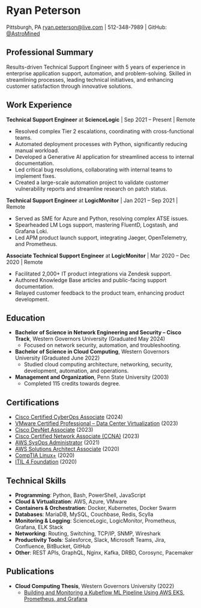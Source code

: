 # Ryan Peterson
Pittsburgh, PA
[ryan.peterson@live.com](mailto:ryan.peterson@live.com) | 512-348-7989 | GitHub: [@AstroMined](https://github.com/AstroMined)

## Professional Summary
Results-driven Technical Support Engineer with 5 years of experience in enterprise application support, automation, and problem-solving. Skilled in streamlining processes, leading technical initiatives, and enhancing customer satisfaction through innovative solutions.

## Work Experience
**Technical Support Engineer** at **ScienceLogic** | Sep 2021 – Present | Remote
- Resolved complex Tier 2 escalations, coordinating with cross-functional teams.
- Automated deployment processes with Python, significantly reducing manual workload.
- Developed a Generative AI application for streamlined access to internal documentation.
- Led critical bug resolutions, collaborating with internal teams to implement fixes.
- Created a large-scale automation project to validate customer vulnerability reports and streamline research on patch status.

**Technical Support Engineer** at **LogicMonitor** | Jan 2021 – Sep 2021 | Remote
- Served as SME for Azure and Python, resolving complex ATSE issues.
- Spearheaded LM Logs support, mastering FluentD, Logstash, and Grafana Loki.
- Led APM product launch support, integrating Jaeger, OpenTelemetry, and Prometheus.

**Associate Technical Support Engineer** at **LogicMonitor** | Mar 2020 – Dec 2020 | Remote
- Facilitated 2,000+ IT product integrations via Zendesk support.
- Authored Knowledge Base articles and public-facing support documentation.
- Relayed customer feedback to the product team, enhancing product development.

## Education
- **Bachelor of Science in Network Engineering and Security – Cisco Track**, Western Governors University (Graduated May 2024)
  - Focused on network security, automation, and troubleshooting.
- **Bachelor of Science in Cloud Computing**, Western Governors University (Graduated June 2022)
  - Studied cloud computing architecture, networking, security, development, automation, and operations.
- **Management and Organization**, Penn State University (2003)
  - Completed 115 credits towards degree.

## Certifications

- [Cisco Certified CyberOps Associate](https://www.credly.com/earner/earned/badge/fe91b363-1552-4a5d-b78c-e34e653924f8) (2024)
- [VMware Certified Professional – Data Center Virtualization](https://www.credly.com/earner/earned/badge/4c2c46c0-7496-4a5e-ac42-dc86eb12b172) (2023)
- [Cisco DevNet Associate](https://www.credly.com/earner/earned/badge/aec7f361-47ef-4189-8ff6-2872714c280e) (2023)
- [Cisco Certified Network Associate (CCNA)](https://www.credly.com/earner/earned/badge/94abd7b9-da64-4b07-8919-987ca1fe2b3c) (2023)
- [AWS SysOps Administrator](https://www.credly.com/earner/earned/badge/64d01fcb-24fb-43f1-8bbc-c3aadda1ccff) (2021)
- [AWS Solutions Architect Associate](https://www.credly.com/earner/earned/badge/05565761-2114-44c5-bf9c-73b11f118c43) (2020)
- [CompTIA Linux+](https://www.credly.com/earner/earned/badge/7a49ce39-e4a8-4535-b818-2165f3d45bcd) (2020)
- [ITIL 4 Foundation](https://candidate.peoplecert.org/MobileReports.aspx?id=68494EE721B91488C7B16DC8F5C6F2DB8B699B22045E16B0B0A73F1810EA0ED619BFE16CE8D504F65624400F16479E7F93A57BE35B1D56C4886533BC2355ECEA7D7D81916E5B05F2210362CE12266E20B24F8A54B075B77A6EDF7E0ADB6D9A3A905D6001) (2020)

## Technical Skills

- **Programming**: Python, Bash, PowerShell, JavaScript
- **Cloud & Virtualization**: AWS, Azure, VMware
- **Containers & Orchestration**: Docker, Kubernetes, Docker Swarm
- **Databases**: MariaDB, MySQL, Couchbase, Redis, Scylla
- **Monitoring & Logging**: ScienceLogic, LogicMonitor, Prometheus, Grafana, ELK Stack
- **Networking**: Routing, Switching, TCP/IP, SNMP, Wireshark
- **Productivity Tools**: Salesforce, Slack, Microsoft Teams, Jira, Confluence, BitBucket, GitHub
- **Other**: REST APIs, GraphQL, Nginx, Kafka, DRBD, Corosync, Pacemaker

## Publications

- **Cloud Computing Thesis**, Western Governors University (2022)
  - [Building and Monitoring a Kubeflow ML Pipeline Using AWS EKS, Prometheus, and Grafana](https://github.com/AstroMined/cloud-computing-thesis)
